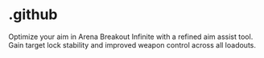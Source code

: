 # .github
Optimize your aim in Arena Breakout Infinite with a refined aim assist tool. Gain target lock stability and improved weapon control across all loadouts.
